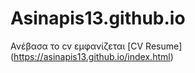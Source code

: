 # Asinapis13.github.io

Ανέβασα το cv εμφανίζεται [CV Resume] (https://asinapis13.github.io/index.html) 
